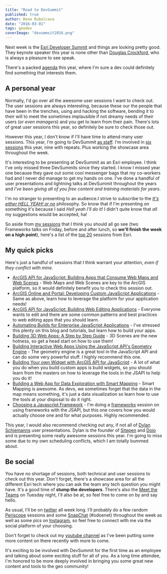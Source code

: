 ```yaml
---
title: "Road to DevSummit"
published: true
author: Rene Rubalcava
date: "2016-03-01"
tags: geodev
coverImage: "devummsit2016.png"
---
```


Next week is the [Esri Developer Summit](http://www.esri.com/events/devsummit) and things are looking pretty good. They keynote speaker this year is none other than [Douglas Crockford](http://www.crockford.com/), who is always a pleasure to see speak.

There's a packed [agenda](http://www.esri.com/events/devsummit/agenda/detailed-agenda) this year, where I'm sure a dev could definitely find something that interests them.

## A personal year

Normally, I'd go over all the awesome user sessions I want to check out. The user sessions are always interesting, because these our the people that have been in the trenches, using and hacking the software, bending it to their will to meet the sometimes implausible if not dreamy needs of their users (_or even managers_) and you get to learn from their pain. There's lots of great user sessions this year, so definitely be sure to check those out.

However this year, I don't know if I'll have time to attend many user sessions. This year, I'm going to DevSummit [as staff](https://odoe.net/blog/im-going-to-esri/). I'm involved in [six sessions](https://devsummit.schedule.esri.com/#presenters/56b287254be5dd46a300005d) this year, nine with repeats. Plus working the showcase area throughout the week.

It's interesting to be presenting at DevSummit as an Esri employee. I think I've only missed three DevSummits since they started. I know I missed year one because they gave out some cool messenger bags that my co-workers had and I never did manage to get my hands on one. I've done a handful of user presentations and lightning talks at DevSummit throughout the years and _I've been giving all of you free content and training materials for years_.

I'm no stranger to presenting to an audience.I strive to subscribe to the _[It's either HELL YEAH! or no](https://sivers.org/hellyeah)_ philosophy. So know that if I'm presenting on something it's because I said _Hell yeah I'll do it!_ I didn't quite know that _all_ my suggestions would be accepted, ha!

So aside from [my sessions](https://devsummit.schedule.esri.com/#presenters/56b287254be5dd46a300005d) that I think you should all go see (two Frameworks talks on Friday, before and after lunch, so **we'll finish the week on a high point**), here's a list of the [top 20](http://www.esri.com/events/devsummit/agenda/top-20-sessions) sessions from Esri.

## My quick picks

Here's just a handful of sessions that I think warrant your attention, _even if they conflict with mine._

- [ArcGIS API for JavaScript: Building Apps that Consume Web Maps and Web Scenes](https://devsummit.schedule.esri.com/#schedule/56b287504be5dd46a3000316/56b287504be5dd46a3000317) - Web Maps and Web Scenes are key to the ArcGIS platform, so it would definitely benefit you to check this session out.
- [ArcGIS Online and Portal: Developing Custom JavaScript Applications](https://devsummit.schedule.esri.com/#schedule/56b2872f4be5dd46a30001ea/56b287304be5dd46a30001eb) - Same as above, learn how to leverage the platform for your application needs!
- [ArcGIS API for JavaScript: Building Web Editing Applications](https://devsummit.schedule.esri.com/#schedule/56b2872c4be5dd46a30001b3/56b2872c4be5dd46a30001b4) - Everyone wants to edit and there are some common patterns and best practices to web editing apps that you should learn.
- [Automating Builds for Enterprise JavaScript Applications](https://devsummit.schedule.esri.com/#schedule/56b2874f4be5dd46a300030e/56b4eff34be5dd8f3401d266) - I've stressed this plenty on this blog and tutorials, but learn how to build your apps.
- [Building 3D Web Apps: A Step by Step Guide](https://devsummit.schedule.esri.com/#schedule/56b287474be5dd46a30002d1/56b287474be5dd46a30002d2) - 3D Scenes are the new hotness, so get a head start on how to use them!
- [Building Interactive Web Apps Using the JavaScript API's Geometry Engine](https://devsummit.schedule.esri.com/#schedule/56b2872d4be5dd46a30001bc/56b2872d4be5dd46a30001c0) - The geometry engine is a great tool in the JavaScript API and can do some very powerful stuff. I highly recommend this one.
- [Building Your own Widget with ArcGIS API for JavaScript](https://devsummit.schedule.esri.com/#schedule/56b2874e4be5dd46a3000305/56b2874e4be5dd46a3000306) - A lot of what you do when you build custom apps is build widgets, so you should learn from the masters on how to leverage the tools in the JSAPI to help you do it!
- [Building a Web App for Data Exploration with Smart Mapping](https://devsummit.schedule.esri.com/#schedule/56b2873a4be5dd46a3000261/56b3d2c94be5dd6b69003e7b) - Smart Mapping is awesome. As devs, we sometimes forget that the data in the map means something, it's just a data visualization so learn how to use the tools at your disposal to do it right.
- [Choosing a Javascript Framework](https://devsummit.schedule.esri.com/#schedule/56b287294be5dd46a3000189/56b287294be5dd46a300018a) - I'm doing a [frameworks](https://devsummit.schedule.esri.com/#schedule/56b2875c4be5dd46a300035f/56b2875c4be5dd46a3000360) session on using frameworks with the JSAPI, but this one covers how you would actually choose one and for what purposes. Highly recommended.

This year, I would also recommend checking out any, if not all of [Dylan Schiemanns](https://devsummit.schedule.esri.com/#search/sessions/q:Dylan) user presentations. Dylan is the founder of [Sitepen](https://www.sitepen.com/) and [Dojo](http://dojotoolkit.org/) and is presenting some really awesome sessions this year. I'm going to miss some due to my own scheduling conflicts, which I am totally bummed about.

## Be social

You have no shortage of sessions, both technical and user sessions to check out this year. Don't forget, there's a showcase area for all the different Esri tech where you can ask the team any tech question you might have. It's a good time of **stump the developers**. There's also the [Meet the Teams](https://devsummit.schedule.esri.com/#schedule/56b287654be5dd46a300039f/56b287664be5dd46a30003a0) on Tuesday night, I'll also be at, so feel free to come on by and say hello.

As usual, I'll be on [twitter](https://twitter.com/odoenet) all week long. I'll probably do a few random [Periscope](https://www.periscope.tv/) sessions and some [SnapChat](https://www.snapchat.com/) (#odoenet) throughout the week as well as some pics on [Instagram](https://www.instagram.com/odoenet/), so feel free to connect with me via the social platform of your choosing.

Don't forget to check out my [youtube channel](https://www.youtube.com/channel/UCo7tc3KZgH4GMUcqcSFBLOQ) as I've been putting some more content on there recently with more to come.

It's exciting to be involved with DevSummit for the first time as an employee and talking about some exciting stuff for all of you. As a long time attendee, I'm honored to be more deeply involved in bringing you some great new content and tools to the geo community!
